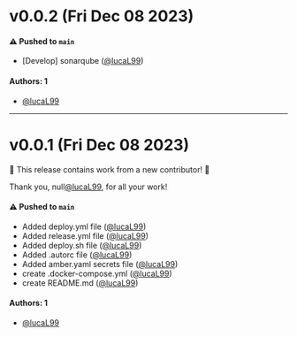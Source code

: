 # v0.0.2 (Fri Dec 08 2023)

#### ⚠️ Pushed to `main`

- [Develop] sonarqube ([@lucaL99](https://github.com/lucaL99))

#### Authors: 1

- [@lucaL99](https://github.com/lucaL99)

---

# v0.0.1 (Fri Dec 08 2023)

:tada: This release contains work from a new contributor! :tada:

Thank you, null[@lucaL99](https://github.com/lucaL99), for all your work!

#### ⚠️ Pushed to `main`

- Added deploy.yml file ([@lucaL99](https://github.com/lucaL99))
- Added release.yml file ([@lucaL99](https://github.com/lucaL99))
- Added deploy.sh file ([@lucaL99](https://github.com/lucaL99))
- Added .autorc file ([@lucaL99](https://github.com/lucaL99))
- Added amber.yaml secrets file ([@lucaL99](https://github.com/lucaL99))
- create .docker-compose.yml ([@lucaL99](https://github.com/lucaL99))
- create README.md ([@lucaL99](https://github.com/lucaL99))

#### Authors: 1

- [@lucaL99](https://github.com/lucaL99)
